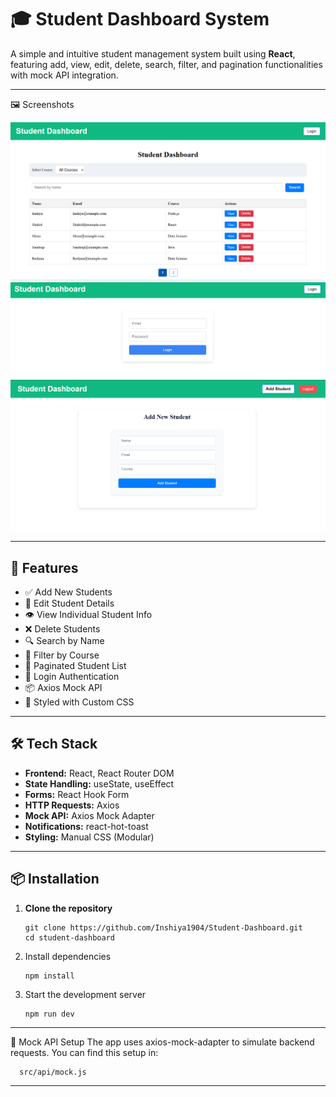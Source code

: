 # 🎓 Student Dashboard System

A simple and intuitive student management system built using **React**, featuring add, view, edit, delete, search, filter, and pagination functionalities with mock API integration.

---
🖼️ Screenshots

![Demo App](/public/home.png)
![Demo App](/public/login.png)
![Demo App](/public/addstudent.png)

---

## 🚀 Features

- ✅ Add New Students
- 📝 Edit Student Details
- 👁️ View Individual Student Info
- ❌ Delete Students
- 🔍 Search by Name
- 🎯 Filter by Course
- 📄 Paginated Student List
- 🔐 Login Authentication
- 📦 Axios Mock API
- 🎨 Styled with Custom CSS

---

## 🛠 Tech Stack

- **Frontend:** React, React Router DOM
- **State Handling:** useState, useEffect
- **Forms:** React Hook Form
- **HTTP Requests:** Axios
- **Mock API:** Axios Mock Adapter
- **Notifications:** react-hot-toast
- **Styling:** Manual CSS (Modular)

---


## 📦 Installation

1. **Clone the repository**
   ```shell
   git clone https://github.com/Inshiya1904/Student-Dashboard.git
   cd student-dashboard
   ```
   

2. Install dependencies
   ```shell
   npm install
   ```

3. Start the development server
   ```shell
   npm run dev
   ```

---

🔧 Mock API Setup
The app uses axios-mock-adapter to simulate backend requests. You can find this setup in:
 ```shell
   src/api/mock.js
   ```


---



